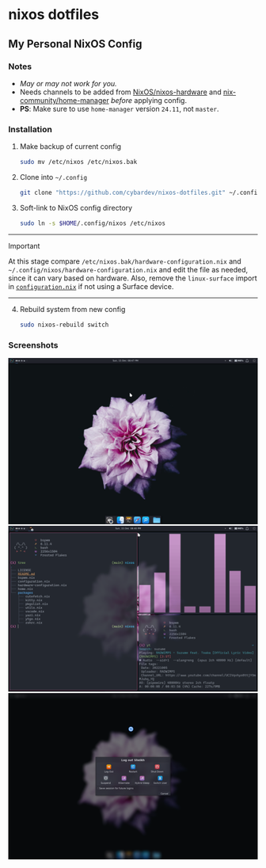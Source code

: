 # nixos dotfiles

## My Personal NixOS Config

### Notes
- _May or may not work for you._
- Needs channels to be added from [NixOS/nixos-hardware](https://github.com/NixOS/nixos-hardware) and [nix-community/home-manager](https://github.com/nix-community/home-manager) _before_ applying config.
- **PS**: Make sure to use `home-manager` version `24.11`, not `master`.

### Installation

1. Make backup of current config
    ```sh
    sudo mv /etc/nixos /etc/nixos.bak
    ```

2. Clone into `~/.config`
    ```sh
    git clone "https://github.com/cybardev/nixos-dotfiles.git" ~/.config/nixos
    ```

3. Soft-link to NixOS config directory
    ```sh
    sudo ln -s $HOME/.config/nixos /etc/nixos
    ```

---
> [!IMPORTANT]
> At this stage compare `/etc/nixos.bak/hardware-configuration.nix` and `~/.config/nixos/hardware-configuration.nix` and edit the file as needed, since it can vary based on hardware. Also, remove the `linux-surface` import in [`configuration.nix`](./configuration.nix) if not using a Surface device.
---

4. Rebuild system from new config
    ```sh
    sudo nixos-rebuild switch
    ```

### Screenshots

![NixOS Screenshot, showing desktop with flower background and XFCE panels](./images/screenshot_0.png "NixOS Screenshot 0")
![NixOS Screenshot, showing 3 windows of Kitty terminal in BSPWM](./images/screenshot_1.png "NixOS Screenshot 1")
![NixOS Screenshot, showing logoff dialog](./images/screenshot_2.png "NixOS Screenshot 2")

